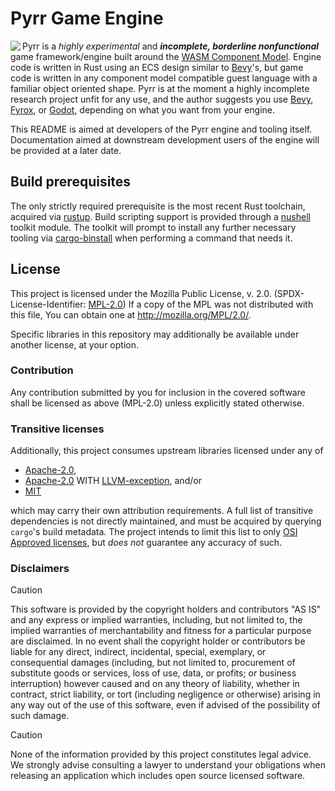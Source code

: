 # Pyrr Game Engine

<img src="https://github.com/CAD97/pyrr/assets/5992217/ae01bb46-1388-46eb-b31b-1fc417ce0bdf" align="left"></img>
Pyrr is a *highly experimental* and ***incomplete, borderline nonfunctional***
game framework/engine built around the [WASM Component Model].
Engine code is written in Rust using an ECS design similar to [Bevy]'s, but game code is
written in any component model compatible guest language with a familiar object oriented shape.
Pyrr is at the moment a highly incomplete research project unfit for any use, and the author
suggests you use [Bevy], [Fyrox], or [Godot], depending on what you want from your engine.

This README is aimed at developers of the Pyrr engine and tooling itself. Documentation
aimed at downstream development users of the engine will be provided at a later date.

[Bevy]: <https://bevyengine.org/>
[Fyrox]: <https://fyrox.rs/>
[Godot]: <https://godotengine.org/>
[WASM Component Model]: <https://component-model.bytecodealliance.org/>

## Build prerequisites

The only strictly required prerequisite is the most recent Rust toolchain, acquired via [rustup].
Build scripting support is provided through a [nushell] toolkit module. The toolkit will prompt to
install any further necessary tooling via [cargo-binstall] when performing a command that needs it.

[cargo-binstall]: <https://github.com/cargo-bins/cargo-binstall>
[rustup]: <https://rustup.rs/>
[nushell]: <https://www.nushell.sh/>

## License

This project is licensed under the Mozilla Public License, v. 2.0. (SPDX-License-Identifier: [MPL-2.0])
If a copy of the MPL was not distributed with this file, You can obtain one at http://mozilla.org/MPL/2.0/.

Specific libraries in this repository may additionally be available under another license, at your option.

### Contribution

Any contribution submitted by you for inclusion in the covered software shall be licensed as above
(MPL-2.0) unless explicitly stated otherwise.

### Transitive licenses

Additionally, this project consumes upstream libraries licensed under any of

- [Apache-2.0],
- [Apache-2.0] WITH [LLVM-exception], and/or
- [MIT]

which may carry their own attribution requirements. A full list of transitive dependencies is not
directly maintained, and must be acquired by querying `cargo`'s build metadata. The project intends
to limit this list to only [OSI Approved licenses], but *does not* guarantee any accuracy of such.

[Apache-2.0]: <https://spdx.org/licenses/Apache-2.0.html>
[LLVM-exception]: <https://spdx.org/licenses/LLVM-exception.html>
[MIT]: <https://spdx.org/licenses/MIT.html>
[MPL-2.0]: <https://spdx.org/licenses/MPL-2.0.html>
[OSI Approved licenses]: <https://opensource.org/licenses/>

### Disclaimers

> [!CAUTION]
This software is provided by the copyright holders and contributors "AS IS"
and any express or implied warranties, including, but not limited to, the
implied warranties of merchantability and fitness for a particular purpose are
disclaimed. In no event shall the copyright holder or contributors be liable
for any direct, indirect, incidental, special, exemplary, or consequential
damages (including, but not limited to, procurement of substitute goods or
services, loss of use, data, or profits; or business interruption) however
caused and on any theory of liability, whether in contract, strict liability,
or tort (including negligence or otherwise) arising in any way out of the use
of this software, even if advised of the possibility of such damage.

> [!CAUTION]
None of the information provided by this project constitutes legal advice. We strongly advise
consulting a lawyer to understand your obligations when releasing an application which includes
open source licensed software.
